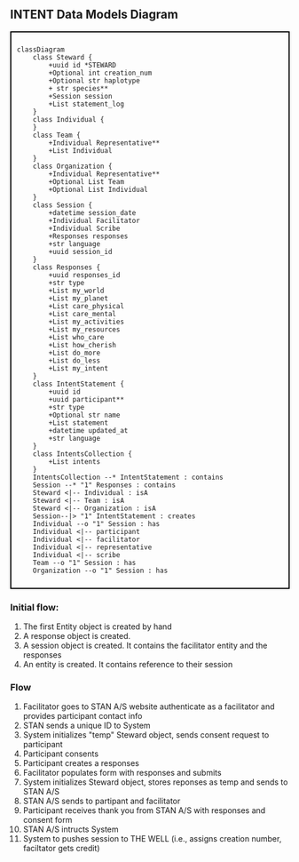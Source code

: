 ## INTENT Data Models Diagram

<div style="border: 2px solid black; padding: 10px;">

```mermaid
classDiagram
    class Steward {
        +uuid id *STEWARD
        +Optional int creation_num
        +Optional str haplotype
        + str species**
        +Session session
        +List statement_log
    }
    class Individual {
    }
    class Team {
        +Individual Representative**
        +List Individual
    }
    class Organization {
        +Individual Representative**
        +Optional List Team
        +Optional List Individual
    }
    class Session {
        +datetime session_date
        +Individual Facilitator
        +Individual Scribe
        +Responses responses
        +str language
        +uuid session_id
    }
    class Responses {
        +uuid responses_id
        +str type
        +List my_world
        +List my_planet
        +List care_physical
        +List care_mental
        +List my_activities
        +List my_resources
        +List who_care
        +List how_cherish
        +List do_more
        +List do_less
        +List my_intent
    }
    class IntentStatement {
        +uuid id
        +uuid participant**
        +str type
        +Optional str name
        +List statement
        +datetime updated_at
        +str language
    }
    class IntentsCollection {
        +List intents
    }
    IntentsCollection --* IntentStatement : contains
    Session --* "1" Responses : contains
    Steward <|-- Individual : isA
    Steward <|-- Team : isA
    Steward <|-- Organization : isA
    Session--|> "1" IntentStatement : creates
    Individual --o "1" Session : has
    Individual <|-- participant
    Individual <|-- facilitator
    Individual <|-- representative
    Individual <|-- scribe
    Team --o "1" Session : has
    Organization --o "1" Session : has

```

</div>



### Initial flow: 
1. The first Entity object is created by hand   
2. A response object is created. 
3. A session object is created. It contains the facilitator entity and the responses
4. An entity is created. It contains reference to their session

### Flow
1. Facilitator goes to STAN A/S website authenticate as a facilitator and provides participant contact info
2. STAN sends a unique ID to System
3. System initializes "temp" Steward object, sends consent request to participant
4. Participant consents
5. Participant creates a responses
6. Facilitator populates form with responses and submits
7. System initializes Steward object, stores reponses as temp and sends to STAN A/S
8. STAN A/S sends to partipant and facilitator
8. Participant receives thank you from STAN A/S with responses and consent form
9. STAN A/S intructs System
10. System to pushes session to THE WELL (i.e., assigns creation number, faciltator gets credit) 


